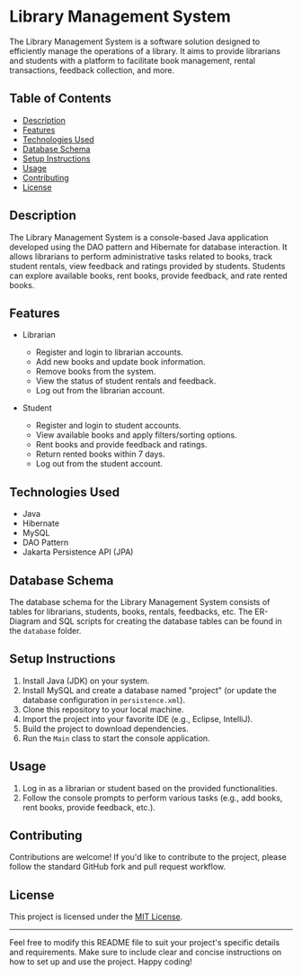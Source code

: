 # Library Management System

The Library Management System is a software solution designed to efficiently manage the operations of a library. It aims to provide librarians and students with a platform to facilitate book management, rental transactions, feedback collection, and more.

## Table of Contents
- [Description](#description)
- [Features](#features)
- [Technologies Used](#technologies-used)
- [Database Schema](#database-schema)
- [Setup Instructions](#setup-instructions)
- [Usage](#usage)
- [Contributing](#contributing)
- [License](#license)

## Description

The Library Management System is a console-based Java application developed using the DAO pattern and Hibernate for database interaction. It allows librarians to perform administrative tasks related to books, track student rentals, view feedback and ratings provided by students. Students can explore available books, rent books, provide feedback, and rate rented books.

## Features

- Librarian
  - Register and login to librarian accounts.
  - Add new books and update book information.
  - Remove books from the system.
  - View the status of student rentals and feedback.
  - Log out from the librarian account.

- Student
  - Register and login to student accounts.
  - View available books and apply filters/sorting options.
  - Rent books and provide feedback and ratings.
  - Return rented books within 7 days.
  - Log out from the student account.

## Technologies Used

- Java
- Hibernate
- MySQL
- DAO Pattern
- Jakarta Persistence API (JPA)

## Database Schema

The database schema for the Library Management System consists of tables for librarians, students, books, rentals, feedbacks, etc. The ER-Diagram and SQL scripts for creating the database tables can be found in the `database` folder.

## Setup Instructions

1. Install Java (JDK) on your system.
2. Install MySQL and create a database named "project" (or update the database configuration in `persistence.xml`).
3. Clone this repository to your local machine.
4. Import the project into your favorite IDE (e.g., Eclipse, IntelliJ).
5. Build the project to download dependencies.
6. Run the `Main` class to start the console application.

## Usage

1. Log in as a librarian or student based on the provided functionalities.
2. Follow the console prompts to perform various tasks (e.g., add books, rent books, provide feedback, etc.).

## Contributing

Contributions are welcome! If you'd like to contribute to the project, please follow the standard GitHub fork and pull request workflow.

## License

This project is licensed under the [MIT License](LICENSE).

---
Feel free to modify this README file to suit your project's specific details and requirements. Make sure to include clear and concise instructions on how to set up and use the project. Happy coding!
